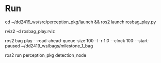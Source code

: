 # Run

<!--  Setup -->
cd ~/dd2419_ws/src/perception_pkg/launch && ros2 launch rosbag_play.py

rviz2 -d rosbag_play.rviz

ros2 bag play --read-ahead-queue-size 100 -l -r 1.0 --clock 100 --start-paused ~/dd2419_ws/bags/milestone_1_bag

<!-- Perception Node -->
ros2 run perception_pkg detection_node

